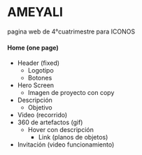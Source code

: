 
# AMEYALI
pagina web de 4°cuatrimestre para ICONOS

#### Home (one page)

- Header (fixed)
  - Logotipo
  - Botones
- Hero Screen
  - Imagen de proyecto con copy
- Descripción
  - Objetivo
- Video (recorrido)
- 360 de artefactos (gif)
  - Hover con descripción
    - Link (planos de objetos)
- Invitación (video funcionamiento)
